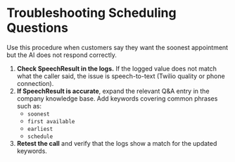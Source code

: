 # Troubleshooting Scheduling Questions

Use this procedure when customers say they want the soonest appointment but the AI does not respond correctly.

1. **Check SpeechResult in the logs.** If the logged value does not match what the caller said, the issue is speech-to-text (Twilio quality or phone connection).
2. **If SpeechResult is accurate**, expand the relevant Q&A entry in the company knowledge base. Add keywords covering common phrases such as:
   - `soonest`
   - `first available`
   - `earliest`
   - `schedule`
3. **Retest the call** and verify that the logs show a match for the updated keywords.
